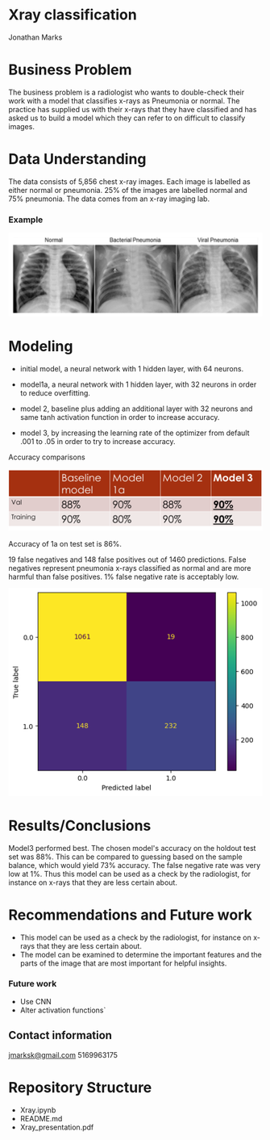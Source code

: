 # Xray classification
Jonathan Marks


# Business Problem

The business problem is a radiologist who wants to double-check their work with a model that classifies x-rays as Pneumonia or normal.  The practice has supplied us with their x-rays that they have classified and has asked us to build a model which they can refer to on difficult to classify images. 

# Data Understanding

The data consists of 5,856 chest x-ray images. Each image is labelled as either normal or pneumonia.  25% of the images are labelled normal and 75% pneumonia.  The data comes from an x-ray imaging lab. 

### Example 

![scan](./Images/scan.png)


# Modeling

- initial model, a neural network with 1 hidden layer, with 64 neurons.

- model1a, a neural network with 1 hidden layer, with 32 neurons in order to reduce overfitting.

- model 2, baseline plus adding an additional layer with 32 neurons and same tanh activation function in order to increase accuracy.  

- model 3, by increasing the learning rate of the optimizer from default .001 to .05 in order to try to increase accuracy.  


Accuracy comparisons 

![acctable](./Images/acctable.png)

Accuracy of 1a on test set is 86%.

19 false negatives and 148 false positives out of 1460 predictions. False negatives represent pneumonia x-rays classified as normal and are more harmful than false positives. 1% false negative rate is acceptably low.  

![corrmatrx](./Images/cnfm.png)

# Results/Conclusions

Model3 performed best.  The chosen model's accuracy on the holdout test set was 88%.  This can be compared to guessing based on the sample balance, which would yield 73% accuracy.  The false negative rate was very low at 1%. Thus this model can be used as a check by the radiologist, for instance on x-rays that they are less certain about.    

# Recommendations and Future work

- This model can be used as a check by the radiologist, for instance on x-rays that they are less certain about.
- The model can be examined to determine the important features and the parts of the image that are most important for helpful insights.

### Future work

- Use CNN
- Alter activation functions`

## Contact information

jmarksk@gmail.com
5169963175

# Repository Structure
- Xray.ipynb
- README.md
- Xray_presentation.pdf